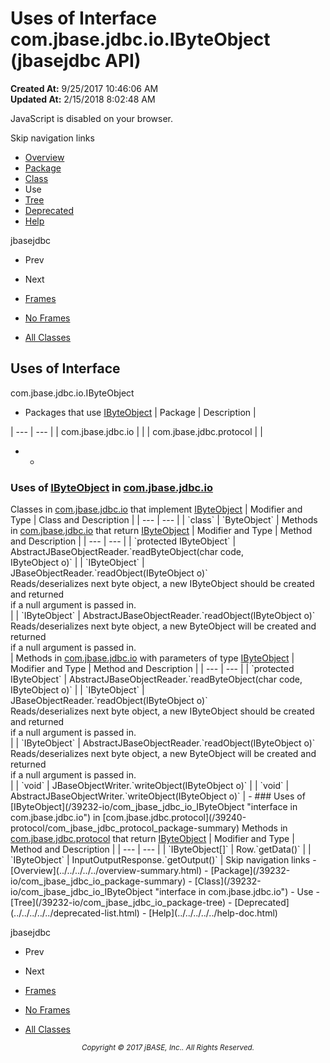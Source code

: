 # Uses of Interface com.jbase.jdbc.io.IByteObject (jbasejdbc   API)

**Created At:** 9/25/2017 10:46:06 AM  
**Updated At:** 2/15/2018 8:02:48 AM  

<script type="text/javascript"><!--
    try {
        if (location.href.indexOf('is-external=true') == -1) {
            parent.document.title="Uses of Interface com.jbase.jdbc.io.IByteObject (jbasejdbc   API)";
        }
    }
    catch(err) {
    }
//--></script><noscript><div>JavaScript is disabled on your browser.</div></noscript><!-- ========= START OF TOP NAVBAR ======= -->
<!--   -->
Skip navigation links
<!--   -->
- [Overview](../../../../../overview-summary.html)
- [Package](/39232-io/com_jbase_jdbc_io_package-summary)
- [Class](/39232-io/com_jbase_jdbc_io_IByteObject "interface in com.jbase.jdbc.io")
- Use
- [Tree](/39232-io/com_jbase_jdbc_io_package-tree)
- [Deprecated](../../../../../deprecated-list.html)
- [Help](../../../../../help-doc.html)


jbasejdbc <br>

- Prev
- Next


- [Frames](../../../../../index.html?com/jbase/jdbc/io/class-use//39235-class-use/com_jbase_jdbc_io_class-use_IByteObject)
- [No Frames](/39235-class-use/com_jbase_jdbc_io_class-use_IByteObject)


- [All Classes](../../../../../allclasses-noframe.html)


<script type="text/javascript"><!--
  allClassesLink = document.getElementById("allclasses_navbar_top");
  if(window==top) {
    allClassesLink.style.display = "block";
  }
  else {
    allClassesLink.style.display = "none";
  }
  //--></script>
<!--   -->
<!-- ========= END OF TOP NAVBAR ========= -->
## Uses of Interface
com.jbase.jdbc.io.IByteObject

- <caption><span>Packages that use <a href="/39232-io/com_jbase_jdbc_io_IByteObject" title="interface in com.jbase.jdbc.io">IByteObject</a></span><span class="tabEnd"> </span></caption>| Package | Description |
| --- | --- |
| com.jbase.jdbc.io |   |
| com.jbase.jdbc.protocol |   |
- - <!--   -->
### Uses of [IByteObject](/39232-io/com_jbase_jdbc_io_IByteObject "interface in com.jbase.jdbc.io") in [com.jbase.jdbc.io](/39232-io/com_jbase_jdbc_io_package-summary)


<caption><span>Classes in <a href="/39232-io/com_jbase_jdbc_io_package-summary">com.jbase.jdbc.io</a> that implement <a href="/39232-io/com_jbase_jdbc_io_IByteObject" title="interface in com.jbase.jdbc.io">IByteObject</a></span><span class="tabEnd"> </span></caption>| Modifier and Type | Class and Description |
| --- | --- |
| `class` | `ByteObject`  |



<caption><span>Methods in <a href="/39232-io/com_jbase_jdbc_io_package-summary">com.jbase.jdbc.io</a> that return <a href="/39232-io/com_jbase_jdbc_io_IByteObject" title="interface in com.jbase.jdbc.io">IByteObject</a></span><span class="tabEnd"> </span></caption>| Modifier and Type | Method and Description |
| --- | --- |
| `protected IByteObject` | AbstractJBaseObjectReader.`readByteObject(char code,<br>              IByteObject o)`  |
| `IByteObject` | JBaseObjectReader.`readObject(IByteObject o)`<br>Reads/deserializes next byte object, a new IByteObject should be created and returned<br> if a null argument is passed in.<br> |
| `IByteObject` | AbstractJBaseObjectReader.`readObject(IByteObject o)`<br>Reads/deserializes next byte object, a new ByteObject will be created and returned<br> if a null argument is passed in.<br> |



<caption><span>Methods in <a href="/39232-io/com_jbase_jdbc_io_package-summary">com.jbase.jdbc.io</a> with parameters of type <a href="/39232-io/com_jbase_jdbc_io_IByteObject" title="interface in com.jbase.jdbc.io">IByteObject</a></span><span class="tabEnd"> </span></caption>| Modifier and Type | Method and Description |
| --- | --- |
| `protected IByteObject` | AbstractJBaseObjectReader.`readByteObject(char code,<br>              IByteObject o)`  |
| `IByteObject` | JBaseObjectReader.`readObject(IByteObject o)`<br>Reads/deserializes next byte object, a new IByteObject should be created and returned<br> if a null argument is passed in.<br> |
| `IByteObject` | AbstractJBaseObjectReader.`readObject(IByteObject o)`<br>Reads/deserializes next byte object, a new ByteObject will be created and returned<br> if a null argument is passed in.<br> |
| `void` | JBaseObjectWriter.`writeObject(IByteObject o)`  |
| `void` | AbstractJBaseObjectWriter.`writeObject(IByteObject o)`  |
    - <!--   -->
### Uses of [IByteObject](/39232-io/com_jbase_jdbc_io_IByteObject "interface in com.jbase.jdbc.io") in [com.jbase.jdbc.protocol](/39240-protocol/com_jbase_jdbc_protocol_package-summary)


<caption><span>Methods in <a href="/39240-protocol/com_jbase_jdbc_protocol_package-summary">com.jbase.jdbc.protocol</a> that return <a href="/39232-io/com_jbase_jdbc_io_IByteObject" title="interface in com.jbase.jdbc.io">IByteObject</a></span><span class="tabEnd"> </span></caption>| Modifier and Type | Method and Description |
| --- | --- |
| `IByteObject[]` | Row.`getData()`  |
| `IByteObject` | InputOutputResponse.`getOutput()`  |
<!-- ======= START OF BOTTOM NAVBAR ====== -->
<!--   -->
Skip navigation links
<!--   -->
- [Overview](../../../../../overview-summary.html)
- [Package](/39232-io/com_jbase_jdbc_io_package-summary)
- [Class](/39232-io/com_jbase_jdbc_io_IByteObject "interface in com.jbase.jdbc.io")
- Use
- [Tree](/39232-io/com_jbase_jdbc_io_package-tree)
- [Deprecated](../../../../../deprecated-list.html)
- [Help](../../../../../help-doc.html)


jbasejdbc <br>

- Prev
- Next


- [Frames](../../../../../index.html?com/jbase/jdbc/io/class-use//39235-class-use/com_jbase_jdbc_io_class-use_IByteObject)
- [No Frames](/39235-class-use/com_jbase_jdbc_io_class-use_IByteObject)


- [All Classes](../../../../../allclasses-noframe.html)


<script type="text/javascript"><!--
  allClassesLink = document.getElementById("allclasses_navbar_bottom");
  if(window==top) {
    allClassesLink.style.display = "block";
  }
  else {
    allClassesLink.style.display = "none";
  }
  //--></script>
<!--   -->
<!-- ======== END OF BOTTOM NAVBAR ======= -->
<small>			<center>			<i>Copyright © 2017 jBASE, Inc.. All Rights Reserved.</i>		</center></small>
